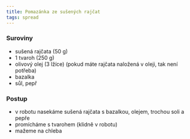 ```yaml
---
title: Pomazánka ze sušených rajčat
tags: spread
---
```


### Suroviny
- sušená rajčata (50 g)
- 1 tvaroh (250 g)
- olivový olej (3 lžíce) (pokud máte rajčata naložená v oleji, tak není potřeba)
- bazalka
- sůl, pepř

### Postup
- v robotu nasekáme sušená rajčata s bazalkou, olejem, trochou soli a pepře
- promícháme s tvarohem (klidně v robotu)
- mažeme na chleba

